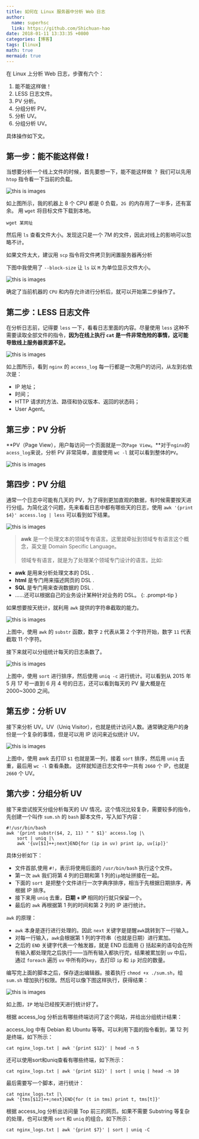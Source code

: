 ```yaml
---
title: 如何在 Linux 服务器中分析 Web 日志
author:
  name: superhsc
  link: https://github.com/Shichuan-hao
date: 2018-01-11 13:33:35 +0800
categories: [博客]
tags: [linux]
math: true
mermaid: true
---
```



在 Linux 上分析 Web 日志，步骤有六个：

  1. 能不能这样做！
  2. LESS 日志文件。
  3. PV 分析。
  4. 分组分析 PV。 
  6. 分析 UV。
  6. 分组分析 UV。

具体操作如下文。

## 第一步：能不能这样做 !

当想要分析一个线上文件的时候，首先要想一下，能不能这样做 ？ 我们可以先用 `htop` 指令看一下当前的负载。

![this is images](https://Shichuan-hao.github.io/images/assert/os/1101.png)

如上图所示，我的机器上 8 个 CPU 都是 0 负载，`2G `的内存用了一半多，还有富余。 用 `wget` 将目标文件下载到本地。

```
wget 某网址
```

然后用 `ls` 查看文件大小。发现这只是一个 7M 的文件，因此对线上的影响可以忽略不计。

如果文件太大，建议用 `scp` 指令将文件拷贝到闲置服务器再分析

下图中我使用了 `--block-size` 让 `ls` 以 `M` 为单位显示文件大小。

![this is images](https://Shichuan-hao.github.io/images/assert/os/1102.png)

确定了当前机器的 `CPU` 和内存允许进行分析后，就可以开始第二步操作了。



## 第二步：LESS 日志文件

在分析日志前，记得要 `less` 一下，看看日志里面的内容。尽量使用 `less` 这种不需要读取全部文件的指令，**因为在线上执行 `cat` 是一件非常危险的事情，这可能导致线上服务器资源不足。**

![this is images](https://Shichuan-hao.github.io/images/assert/os/1103.png)

如上图所示，看到 `nginx` 的 `access_log` 每一行都是一次用户的访问，从左到右依次是：
- IP 地址；
- 时间；
- HTTP 请求的方法、路径和协议版本、返回的状态码；
- User Agent。

## 第三步：PV 分析
 
**PV（Page View），用户每访问一个页面就是一次`Page View`。**对于`nginx`的`acess_log`来说，分析 PV 非常简单，直接使用 `wc -l` 就可以看到整体的`PV`。

![this is images](https://Shichuan-hao.github.io/images/assert/os/1104.png)

## 第四步：PV 分组

通常一个日志中可能有几天的 PV，为了得到更加直观的数据，有时候需要按天进行分组。为简化这个问题，先来看看日志中都有哪些天的日志，使用 `awk '{print $4}' access.log | less` 可以看到如下结果。

![this is images](https://Shichuan-hao.github.io/images/assert/os/1105.png)

> __awk__ 是一个处理文本的领域专有语言。这里就牵扯到领域专有语言这个概念，英文是 Domain Specific Language。<br><br> 领域专有语言，就是为了处理某个领域专门设计的语言。比如:
- __awk__ 是用来分析处理文本的 DSL .
- __html__ 是专门用来描述网页的 DSL .
- __SQL__ 是专门用来查询数据的 DSL .
- ……还可以根据自己的业务设计某种针对业务的 DSL。
{: .prompt-tip }


如果想要按天统计，就利用 `awk` 提供的字符串截取的能力。

![this is images](https://Shichuan-hao.github.io/images/assert/os/1106.png)

上图中，使用 `awk` 的 `substr` 函数，数字 `2` 代表从第 2 个字符开始，数字 `11` 代表截取 11 个字符。

接下来就可以分组统计每天的日志条数了。

![this is images](https://Shichuan-hao.github.io/images/assert/os/1107.png)

上图中，使用 `sort` 进行排序，然后使用 `uniq -c` 进行统计。可以看到从 2015 年 5 月 17 号一直到 6 月 4 号的日志，还可以看到每天的 PV 量大概是在 2000~3000 之间。

## 第五步：分析 UV

接下来分析 UV。UV（Uniq Visitor），也就是统计访问人数。通常确定用户的身份是一个复杂的事情，但是可以用 IP 访问来近似统计 UV。

![this is images](https://Shichuan-hao.github.io/images/assert/os/1108.png)

上图中，使用 awk 去打印 `$1` 也就是第一列，接着 `sort` 排序，然后用 `uniq` 去重，最后用 `wc -l` 查看条数。 这样就知道日志文件中一共有 `2660` 个 IP，也就是 `2660` 个 UV。

## 第六步：分组分析 UV

接下来尝试按天分组分析每天的 UV 情况。这个情况比较复杂，需要较多的指令，先创建一个叫作 `sum.sh` 的 `bash` 脚本文件，写入如下内容：

```shell
#!/usr/bin/bash
awk '{print substr($4, 2, 11) " " $1}' access.log |\
	sort | uniq |\
	awk '{uv[$1]++;next}END{for (ip in uv) print ip, uv[ip]}'
```

具体分析如下：
- 文件首部,使用 `#!`，表示将使用后面的 `/usr/bin/bash` 执行这个文件。
- 第一次 `awk` 我们将第 4 列的日期和第 1 列的`ip`地址拼接在一起。
- 下面的 `sort `是把整个文件进行一次字典序排序，相当于先根据日期排序，再根据 IP 排序。
- 接下来用 `uniq` 去重，**日期 + IP** 相同的行就只保留一个。
- 最后的 `awk` 再根据第 1 列的时间和第 2 列的 IP 进行统计。

`awk` 的原理：
- `awk` 本身是逐行进行处理的。因此 `next` 关键字是提醒`awk`跳转到下一行输入。
- 对每一行输入，`awk`会根据第 1 列的字符串（也就是日期）进行累加。
- 之后的 `END` 关键字代表一个触发器，就是 END 后面用 {} 括起来的语句会在所有输入都处理完之后执行——当所有输入都执行完，结果被累加到 `uv` 中后，通过 `foreach` 遍历 `uv` 中所有的`key`，去打印 `ip` 和 `ip` 对应的数量。

编写完上面的脚本之后，保存退出编辑器。接着执行 `chmod +x ./sum.sh`，给 `sum.sh` 增加执行权限。然后可以像下图这样执行，获得结果：

![this is images](https://Shichuan-hao.github.io/images/assert/os/1109.png)

如上图，`IP` 地址已经按天进行统计好了。

根据 access_log 分析出有哪些终端访问了这个网站，并给出分组统计结果：

access_log 中有 Debian 和 Ubuntu 等等。可以利用下面的指令看到，第 12 列是终端，如下所示：

```shell
cat nginx_logs.txt | awk '{print $12}' | head -n 5
```

还可以使用sort和uniq查看有哪些终端，如下所示：

```shell
cat nginx_logs.txt | awk '{print $12}' | sort | uniq | head -n 10
```

最后需要写一个脚本，进行统计：

```shell
cat nginx_logs.txt |\
awk '{tms[$12]++;next}END{for (t in tms) print t, tms[t]}'
``` 



根据 access_log 分析出访问量 Top 前三的网页。如果不需要 Substring 等复杂的处理，也可以使用 `sort` 和 `uniq` 的组合。如下所示：

```shell
cat nginx_logs.txt | awk '{print $7}' | sort | uniq -C
```